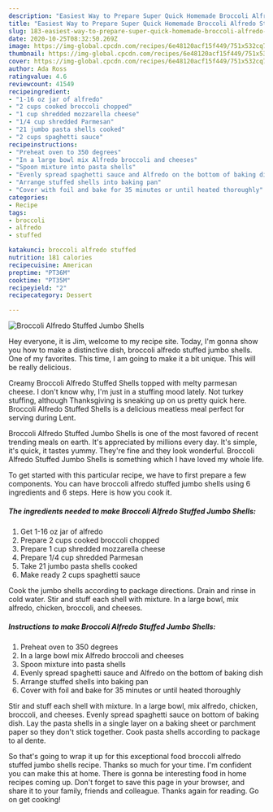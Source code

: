 ```yaml
---
description: "Easiest Way to Prepare Super Quick Homemade Broccoli Alfredo Stuffed Jumbo Shells"
title: "Easiest Way to Prepare Super Quick Homemade Broccoli Alfredo Stuffed Jumbo Shells"
slug: 183-easiest-way-to-prepare-super-quick-homemade-broccoli-alfredo-stuffed-jumbo-shells
date: 2020-10-25T08:32:50.269Z
image: https://img-global.cpcdn.com/recipes/6e48120acf15f449/751x532cq70/broccoli-alfredo-stuffed-jumbo-shells-recipe-main-photo.jpg
thumbnail: https://img-global.cpcdn.com/recipes/6e48120acf15f449/751x532cq70/broccoli-alfredo-stuffed-jumbo-shells-recipe-main-photo.jpg
cover: https://img-global.cpcdn.com/recipes/6e48120acf15f449/751x532cq70/broccoli-alfredo-stuffed-jumbo-shells-recipe-main-photo.jpg
author: Ada Ross
ratingvalue: 4.6
reviewcount: 41549
recipeingredient:
- "1-16 oz jar of alfredo"
- "2 cups cooked broccoli chopped"
- "1 cup shredded mozzarella cheese"
- "1/4 cup shredded Parmesan"
- "21 jumbo pasta shells cooked"
- "2 cups spaghetti sauce"
recipeinstructions:
- "Preheat oven to 350 degrees"
- "In a large bowl mix Alfredo broccoli and cheeses"
- "Spoon mixture into pasta shells"
- "Evenly spread spaghetti sauce and Alfredo on the bottom of baking dish"
- "Arrange stuffed shells into baking pan"
- "Cover with foil and bake for 35 minutes or until heated thoroughly"
categories:
- Recipe
tags:
- broccoli
- alfredo
- stuffed

katakunci: broccoli alfredo stuffed 
nutrition: 181 calories
recipecuisine: American
preptime: "PT36M"
cooktime: "PT35M"
recipeyield: "2"
recipecategory: Dessert

---
```



![Broccoli Alfredo Stuffed Jumbo Shells](https://img-global.cpcdn.com/recipes/6e48120acf15f449/751x532cq70/broccoli-alfredo-stuffed-jumbo-shells-recipe-main-photo.jpg)

Hey everyone, it is Jim, welcome to my recipe site. Today, I'm gonna show you how to make a distinctive dish, broccoli alfredo stuffed jumbo shells. One of my favorites. This time, I am going to make it a bit unique. This will be really delicious.

Creamy Broccoli Alfredo Stuffed Shells topped with melty parmesan cheese. I don&#39;t know why, I&#39;m just in a stuffing mood lately. Not turkey stuffing, although Thanksgiving is sneaking up on us pretty quick here. Broccoli Alfredo Stuffed Shells is a delicious meatless meal perfect for serving during Lent.

Broccoli Alfredo Stuffed Jumbo Shells is one of the most favored of recent trending meals on earth. It's appreciated by millions every day. It's simple, it's quick, it tastes yummy. They're fine and they look wonderful. Broccoli Alfredo Stuffed Jumbo Shells is something which I have loved my whole life.


To get started with this particular recipe, we have to first prepare a few components. You can have broccoli alfredo stuffed jumbo shells using 6 ingredients and 6 steps. Here is how you cook it.

<!--inarticleads1-->

##### The ingredients needed to make Broccoli Alfredo Stuffed Jumbo Shells:

1. Get 1-16 oz jar of alfredo
1. Prepare 2 cups cooked broccoli chopped
1. Prepare 1 cup shredded mozzarella cheese
1. Prepare 1/4 cup shredded Parmesan
1. Take 21 jumbo pasta shells cooked
1. Make ready 2 cups spaghetti sauce


Cook the jumbo shells according to package directions. Drain and rinse in cold water. Stir and stuff each shell with mixture. In a large bowl, mix alfredo, chicken, broccoli, and cheeses. 

<!--inarticleads2-->

##### Instructions to make Broccoli Alfredo Stuffed Jumbo Shells:

1. Preheat oven to 350 degrees
1. In a large bowl mix Alfredo broccoli and cheeses
1. Spoon mixture into pasta shells
1. Evenly spread spaghetti sauce and Alfredo on the bottom of baking dish
1. Arrange stuffed shells into baking pan
1. Cover with foil and bake for 35 minutes or until heated thoroughly


Stir and stuff each shell with mixture. In a large bowl, mix alfredo, chicken, broccoli, and cheeses. Evenly spread spaghetti sauce on bottom of baking dish. Lay the pasta shells in a single layer on a baking sheet or parchment paper so they don&#39;t stick together. Cook pasta shells according to package to al dente. 

So that's going to wrap it up for this exceptional food broccoli alfredo stuffed jumbo shells recipe. Thanks so much for your time. I'm confident you can make this at home. There is gonna be interesting food in home recipes coming up. Don't forget to save this page in your browser, and share it to your family, friends and colleague. Thanks again for reading. Go on get cooking!
